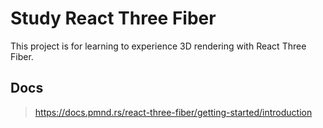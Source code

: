 # Study React Three Fiber

This project is for learning to experience 3D rendering with React Three Fiber.

## Docs

> <https://docs.pmnd.rs/react-three-fiber/getting-started/introduction>
